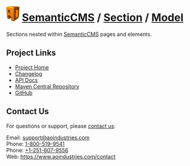 # [<img src="ao-logo.png" alt="AO Logo" width="35" height="40">](https://www.aoindustries.com/) [SemanticCMS](https://semanticcms.com/) / [Section](https://semanticcms.com/section/) / [Model](https://semanticcms.com/section/model/)
Sections nested within [SemanticCMS](https://semanticcms.com/) pages and elements.

## Project Links
* [Project Home](https://semanticcms.com/section/model/)
* [Changelog](https://semanticcms.com/section/model/changelog)
* [API Docs](https://semanticcms.com/section/model/apidocs/)
* [Maven Central Repository](https://search.maven.org/#search%7Cgav%7C1%7Cg:%22com.semanticcms%22%20AND%20a:%22semanticcms-section-model%22)
* [GitHub](https://github.com/aoindustries/semanticcms-section-model)

## Contact Us
For questions or support, please [contact us](https://www.aoindustries.com/contact):

Email: [support@aoindustries.com](mailto:support@aoindustries.com)  
Phone: [1-800-519-9541](tel:1-800-519-9541)  
Phone: [+1-251-607-9556](tel:+1-251-607-9556)  
Web: https://www.aoindustries.com/contact

